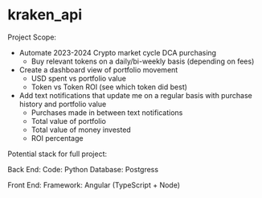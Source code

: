 # kraken_api
Project Scope:
- Automate 2023-2024 Crypto market cycle DCA purchasing
    - Buy relevant tokens on a daily/bi-weekly basis (depending on fees)
- Create a dashboard view of portfolio movement
    - USD spent vs portfolio value
    - Token vs Token ROI (see which token did best)
- Add text notifications that update me on a regular basis with purchase history and portfolio value
    - Purchases made in between text notifications
    - Total value of portfolio
    - Total value of money invested
    - ROI percentage

Potential stack for full project:

Back End:
Code: Python
Database: Postgress

Front End:
Framework: Angular (TypeScript + Node)
